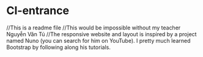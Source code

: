 # CI-entrance
//This is a readme file
//This would be impossible without my teacher Nguyễn Văn Tú
//The responsive website and layout is inspired by a project named Nuno (you can search for him on YouTube). I pretty much learned Bootstrap by following along his tutorials.

